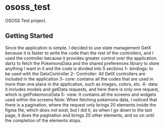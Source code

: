 # ososs_test

OSOSS Test project.

## Getting Started
Since the application is simple, I decided to use state management GetX because it is faster to write the
code than the rest of the controllers,
and I used the controller because it provides greater control over the application.
 dartz to fetch the PokemonsData and the shared preferences library to store anything I want in it and
the code is divided into 5 sections
1- bindings: to be used with the GetxController
2- Controller: All GetX controllers are included in the application
3- core: contains all the codes that are used in more than one place in the application, such as images,
colors, etc.
4- data: it includes models and getData requests, and here there is only one request, which is
getPokemonsData
5- view: It contains all the screens and widgets used within the screens
Note: When fetching pokemons data, I noticed that there is a pagination,
where the request only brings 20 elements inside the figma file,
which does not exist, but I did it,
as when I go down to the last page,
it does the pagination and brings 20 other elements,
and so on until the completion of the elements stops.
